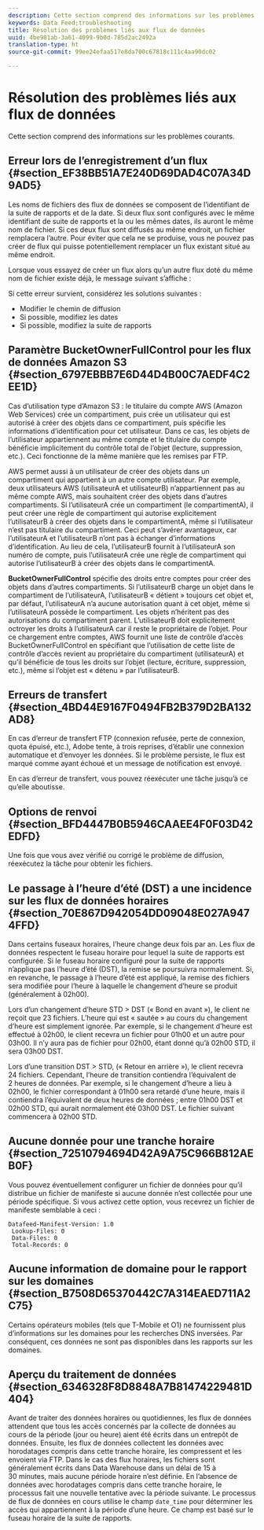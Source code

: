 ```yaml
---
description: Cette section comprend des informations sur les problèmes courants.
keywords: Data Feed;troubleshooting
title: Résolution des problèmes liés aux flux de données
uuid: 4be981ab-3a61-4099-9b0d-785d2ac2492a
translation-type: ht
source-git-commit: 99ee24efaa517e8da700c67818c111c4aa90dc02

---
```



# Résolution des problèmes liés aux flux de données

Cette section comprend des informations sur les problèmes courants.

## Erreur lors de l’enregistrement d’un flux {#section_EF38BB51A7E240D69DAD4C07A34D9AD5}

Les noms de fichiers des flux de données se composent de l’identifiant de la suite de rapports et de la date. Si deux flux sont configurés avec le même identifiant de suite de rapports et la ou les mêmes dates, ils auront le même nom de fichier. Si ces deux flux sont diffusés au même endroit, un fichier remplacera l’autre. Pour éviter que cela ne se produise, vous ne pouvez pas créer de flux qui puisse potentiellement remplacer un flux existant situé au même endroit.

Lorsque vous essayez de créer un flux alors qu’un autre flux doté du même nom de fichier existe déjà, le message suivant s’affiche :

Si cette erreur survient, considérez les solutions suivantes :

* Modifier le chemin de diffusion
* Si possible, modifiez les dates
* Si possible, modifiez la suite de rapports

## Paramètre BucketOwnerFullControl pour les flux de données Amazon S3 {#section_6797EBBB7E6D44D4B00C7AEDF4C2EE1D}

Cas d’utilisation type d’Amazon S3 : le titulaire du compte AWS (Amazon Web Services) crée un compartiment, puis crée un utilisateur qui est autorisé à créer des objets dans ce compartiment, puis spécifie les informations d’identification pour cet utilisateur. Dans ce cas, les objets de l’utilisateur appartiennent au même compte et le titulaire du compte bénéficie implicitement du contrôle total de l’objet (lecture, suppression, etc.). Ceci fonctionne de la même manière que les remises par FTP.

AWS permet aussi à un utilisateur de créer des objets dans un compartiment qui appartient à un autre compte utilisateur. Par exemple, deux utilisateurs AWS (utilisateurA et utilisateurB) n’appartiennent pas au même compte AWS, mais souhaitent créer des objets dans d’autres compartiments. Si l’utilisateurA crée un compartiment (le compartimentA), il peut créer une règle de compartiment qui autorise explicitement l’utilisateurB à créer des objets dans le compartimentA, même si l’utilisateur n’est pas titulaire du compartiment. Ceci peut s’avérer avantageux, car l’utilisateurA et l’utilisateurB n’ont pas à échanger d’informations d’identification. Au lieu de cela, l’utilisateurB fournit à l’utilisateurA son numéro de compte, puis l’utilisateurA crée une règle de compartiment qui autorise l’utilisateurB à créer des objets dans le compartimentA.

**BucketOwnerFullControl** spécifie des droits entre comptes pour créer des objets dans d’autres compartiments. Si l’utilisateurB charge un objet dans le compartiment de l’utilisateurA, l’utilisateurB « détient » toujours cet objet et, par défaut, l’utilisateurA n’a aucune autorisation quant à cet objet, même si l’utilisateurA possède le compartiment. Les objets n’héritent pas des autorisations du compartiment parent. L’utilisateurB doit explicitement octroyer les droits à l’utilisateurA car il reste le propriétaire de l’objet. Pour ce chargement entre comptes, AWS fournit une liste de contrôle d’accès BucketOwnerFullControl en spécifiant que l’utilisation de cette liste de contrôle d’accès revient au propriétaire du compartiment (utilisateurA) et qu’il bénéficie de tous les droits sur l’objet (lecture, écriture, suppression, etc.), même si l’objet est « détenu » par l’utilisateurB.

## Erreurs de transfert {#section_4BD44E9167F0494FB2B379D2BA132AD8}

En cas d’erreur de transfert FTP (connexion refusée, perte de connexion, quota épuisé, etc.), Adobe tente, à trois reprises, d’établir une connexion automatique et d’envoyer les données. Si le problème persiste, le flux est marqué comme ayant échoué et un message de notification est envoyé.

En cas d’erreur de transfert, vous pouvez réexécuter une tâche jusqu’à ce qu’elle aboutisse.

## Options de renvoi {#section_BFD4447B0B5946CAAEE4F0F03D42EDFD}

Une fois que vous avez vérifié ou corrigé le problème de diffusion, réexécutez la tâche pour obtenir les fichiers.

## Le passage à l’heure d’été (DST) a une incidence sur les flux de données horaires {#section_70E867D942054DD09048E027A9474FFD}

Dans certains fuseaux horaires, l’heure change deux fois par an. Les flux de données respectent le fuseau horaire pour lequel la suite de rapports est configurée. Si le fuseau horaire configuré pour la suite de rapports n’applique pas l’heure d’été (DST), la remise se poursuivra normalement. Si, en revanche, le passage à l’heure d’été est appliqué, la remise des fichiers sera modifiée pour l’heure à laquelle le changement d’heure se produit (généralement à 02h00).

Lors d’un changement d’heure STD > DST (« Bond en avant »), le client ne reçoit que 23 fichiers. L’heure qui est « sautée » au cours du changement d’heure est simplement ignorée. Par exemple, si le changement d’heure est effectué à 02h00, le client recevra un fichier pour 01h00 et un autre pour 03h00. Il n’y aura pas de fichier pour 02h00, étant donné qu’à 02h00 STD, il sera 03h00 DST.

Lors d’une transition DST > STD, (« Retour en arrière »), le client recevra 24 fichiers. Cependant, l’heure de transition contiendra l’équivalent de 2 heures de données. Par exemple, si le changement d’heure a lieu à 02h00, le fichier correspondant à 01h00 sera retardé d’une heure, mais il contiendra l’équivalent de deux heures de données ; entre 01h00 DST et 02h00 STD, qui aurait normalement été 03h00 DST. Le fichier suivant commencera à 02h00 STD.

## Aucune donnée pour une tranche horaire {#section_72510794694D42A9A75C966B812AEB0F}

Vous pouvez éventuellement configurer un fichier de données pour qu’il distribue un fichier de manifeste si aucune donnée n’est collectée pour une période spécifique. Si vous activez cette option, vous recevrez un fichier de manifeste semblable à ceci :

```text
Datafeed-Manifest-Version: 1.0
 Lookup-Files: 0
 Data-Files: 0
 Total-Records: 0
```

## Aucune information de domaine pour le rapport sur les domaines {#section_B7508D65370442C7A314EAED711A2C75}

Certains opérateurs mobiles (tels que T-Mobile et O1) ne fournissent plus d’informations sur les domaines pour les recherches DNS inversées. Par conséquent, ces données ne sont pas disponibles dans les rapports sur les domaines.

## Aperçu du traitement de données {#section_6346328F8D8848A7B81474229481D404}

Avant de traiter des données horaires ou quotidiennes, les flux de données attendent que tous les accès concernés par la collecte de données au cours de la période (jour ou heure) aient été écrits dans un entrepôt de données. Ensuite, les flux de données collectent les données avec horodatages compris dans cette tranche horaire, les compressent et les envoient via FTP. Dans le cas des flux horaires, les fichiers sont généralement écrits dans Data Warehouse dans un délai de 15 à 30 minutes, mais aucune période horaire n’est définie. En l’absence de données avec horodatages compris dans cette tranche horaire, le processus fait une nouvelle tentative avec la période suivante. Le processus de flux de données en cours utilise le champ `date_time` pour déterminer les accès qui appartiennent à la période d’une heure. Ce champ est basé sur le fuseau horaire de la suite de rapports.
